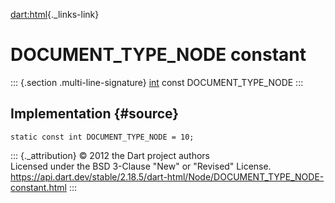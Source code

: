 [dart:html](../../dart-html/dart-html-library){._links-link}

DOCUMENT\_TYPE\_NODE constant
=============================

::: {.section .multi-line-signature}
[int](../../dart-core/int-class) const DOCUMENT\_TYPE\_NODE
:::

Implementation {#source}
--------------

``` {.language-dart data-language="dart"}
static const int DOCUMENT_TYPE_NODE = 10;
```

::: {._attribution}
© 2012 the Dart project authors\
Licensed under the BSD 3-Clause \"New\" or \"Revised\" License.\
<https://api.dart.dev/stable/2.18.5/dart-html/Node/DOCUMENT_TYPE_NODE-constant.html>
:::
